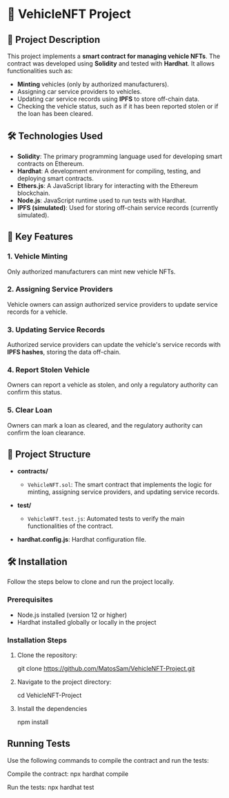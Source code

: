 # 🚗 VehicleNFT Project

## 📜 Project Description

This project implements a **smart contract for managing vehicle NFTs**. The contract was developed using **Solidity** and tested with **Hardhat**. It allows functionalities such as:

- **Minting** vehicles (only by authorized manufacturers).
- Assigning car service providers to vehicles.
- Updating car service records using **IPFS** to store off-chain data.
- Checking the vehicle status, such as if it has been reported stolen or if the loan has been cleared.

## 🛠️ Technologies Used

- **Solidity**: The primary programming language used for developing smart contracts on Ethereum.
- **Hardhat**: A development environment for compiling, testing, and deploying smart contracts.
- **Ethers.js**: A JavaScript library for interacting with the Ethereum blockchain.
- **Node.js**: JavaScript runtime used to run tests with Hardhat.
- **IPFS (simulated)**: Used for storing off-chain service records (currently simulated).

## 🌟 Key Features

### 1. Vehicle Minting
Only authorized manufacturers can mint new vehicle NFTs.

### 2. Assigning Service Providers
Vehicle owners can assign authorized service providers to update service records for a vehicle.

### 3. Updating Service Records
Authorized service providers can update the vehicle's service records with **IPFS hashes**, storing the data off-chain.

### 4. Report Stolen Vehicle
Owners can report a vehicle as stolen, and only a regulatory authority can confirm this status.

### 5. Clear Loan
Owners can mark a loan as cleared, and the regulatory authority can confirm the loan clearance.

## 📁 Project Structure

- **contracts/**
  - `VehicleNFT.sol`: The smart contract that implements the logic for minting, assigning service providers, and updating service records.
  
- **test/**
  - `VehicleNFT.test.js`: Automated tests to verify the main functionalities of the contract.
  
- **hardhat.config.js**: Hardhat configuration file.

## 🛠️ Installation

Follow the steps below to clone and run the project locally.

### Prerequisites

- Node.js installed (version 12 or higher)
- Hardhat installed globally or locally in the project

### Installation Steps

1. Clone the repository:

   git clone https://github.com/MatosSam/VehicleNFT-Project.git

2. Navigate to the project directory:

   cd VehicleNFT-Project

3. Install the dependencies

   npm install

## Running Tests

Use the following commands to compile the contract and run the tests:

Compile the contract:
npx hardhat compile

Run the tests:
npx hardhat test

